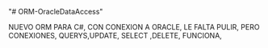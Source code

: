 "# ORM-OracleDataAccess" 
<!-- available for visual studio 2022 -->

NUEVO ORM PARA C#, CON CONEXION A ORACLE, LE FALTA PULIR, PERO CONEXIONES, QUERYS,UPDATE, SELECT ,DELETE, FUNCIONA, 
<!-- DATO PARA MI, -->
<!--ACORDATE DE USAR PATRON DE DISEÑO PARA LA CAPA DE SERVICIO DATA ACCESS -->
<!-- CODIGO HARCODEADO EN LA PARTE DE CREAR QUERYS, USAR STRINGBUILDER PARA CREARLOS -->
<!-- QUEDA EN FUTURO AGREGAR UNA API CONECTADA COMO EJEMPLO, Y IMPLEMENTAR VARIABLES DE ENTORNO -->
<!-- METODO DE MAPPING , EN EL ARCHIVO ClassMapLikeNhibernate.cs, hay un ejemplo para crear mapeos como lo hace nhibernate -->